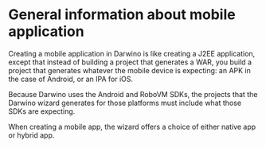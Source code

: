 # General information about mobile application
Creating a mobile application in Darwino is like creating a J2EE application, except that instead of building a project that generates a WAR, you build a project that generates whatever the mobile device is expecting: an APK in the case of Android, or an IPA for iOS.

Because Darwino uses the Android and RoboVM SDKs, the projects that the Darwino wizard generates for those platforms must include what those SDKs are expecting.

When creating a mobile app, the wizard offers a choice of either native app or hybrid app. 
